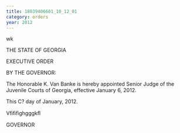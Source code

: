 ```yaml
---
title: 18039406601_10_12_01
category: orders
year: 2012
---
```

 

wk

THE STATE OF GEORGIA

EXECUTIVE ORDER

BY THE GOVERNOR:

The Honorable K. Van Banke is hereby appointed Senior
Judge of the Juvenile Courts of Georgia, effective January 6,
2012.

This C? day of January, 2012.

Vﬁﬁﬁghgggkﬂ

GOVERNOR

